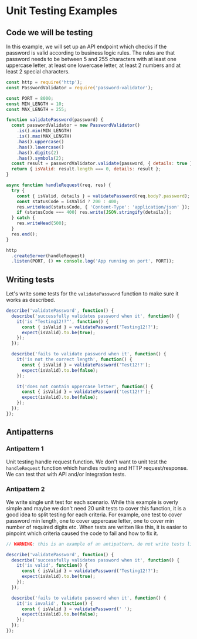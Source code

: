 # Unit Testing Examples

## Code we will be testing

In this example, we will set up an API endpoint which checks if the password is
valid according to business logic rules. The rules are that password needs to be
between 5 and 255 characters with at least one uppercase letter, at least one
lowercase letter, at least 2 numbers and at least 2 special characters.


```javascript
const http = require('http');
const PasswordValidator = require('password-validator');

const PORT = 8000;
const MIN_LENGTH = 10;
const MAX_LENGTH = 255;

function validatePassword(password) {
  const passwordValidator = new PasswordValidator()
    .is().min(MIN_LENGTH)
    .is().max(MAX_LENGTH)
    .has().uppercase()
    .has().lowercase()
    .has().digits(2)
    .has().symbols(2);
  const result = passwordValidator.validate(password, { details: true });
  return { isValid: result.length === 0, details: result };
}

async function handleRequest(req, res) {
  try {
    const { isValid, details } = validatePassword(req.body?.password);
    const statusCode = isValid ? 200 : 400;
    res.writeHead(statusCode, { 'Content-Type': 'application/json' });
    if (statusCode === 400) res.write(JSON.stringify(details));
  } catch {
    res.writeHead(500);
  }
  res.end();
}

http
  .createServer(handleRequest)
  .listen(PORT, () => console.log('App running on port', PORT));
```

## Writing tests

Let's write some tests for the `validatePassword` function to make sure it works
as described.

```javascript
describe('validatePassword', function() {
  describe('successfully validates password when it', function() {
    it('is "Testing12!?"', function() {
      const { isValid } = validatePassword('Testing12!?');
      expect(isValid).to.be(true);
    });
  });

  describe('fails to validate password when it', function() {
    it('is not the correct length', function() {
      const { isValid } = validatePassword('Test12!?');
      expect(isValid).to.be(false);
    });

    it('does not contain uppercase letter', function() {
      const { isValid } = validatePassword('test12!?');
      expect(isValid).to.be(false);
    });
  });
});
```

## Antipatterns

### Antipattern 1

Unit testing handle request function. We don't want to unit test the `handleRequest`
function which handles routing and HTTP request/response. We can test that with API
and/or integration tests.

### Antipattern 2

We write single unit test for each scenario. While this example is overly simple
and maybe we don't need 20 unit tests to cover this function, it is a good idea
to split testing for each criteria. For example, one test to cover password min
length, one to cover uppercase letter, one to cover min number of required digits
etc. When tests are written like this, it is easier to pinpoint which criteria
caused the code to fail and how to fix it.

```javascript
// WARNING: this is an example of an antipattern, do not write tests like this

describe('validatePassword', function() {
  describe('successfully validates password when it', function() {
    it('is valid', function() {
      const { isValid } = validatePassword('Testing12!?');
      expect(isValid).to.be(true);
    });
  });

  describe('fails to validate password when it', function() {
    it('is invalid', function() {
      const { isValid } = validatePassword(' ');
      expect(isValid).to.be(false);
    });
  });
});
```



